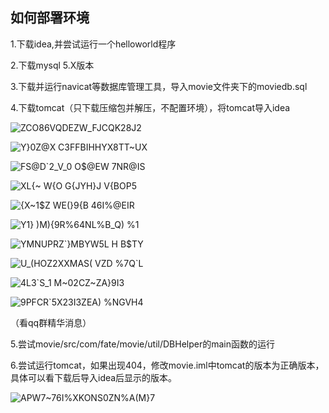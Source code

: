 ## 如何部署环境

1.下载idea,并尝试运行一个helloworld程序

2.下载mysql 5.X版本

3.下载并运行navicat等数据库管理工具，导入movie文件夹下的moviedb.sql

4.下载tomcat（只下载压缩包并解压，不配置环境），将tomcat导入idea

![ZCO86V`QDEZW_FJCQK28J`2](https://github.com/SpShi/Software-Course-Project-sducs2024/assets/162112744/22660309-836c-45f1-adbf-18f73e5d0f6c)

![Y}0Z@X C3FFBIHHYX8TT~UX](https://github.com/SpShi/Software-Course-Project-sducs2024/assets/162112744/0718fd9f-d8b0-47fd-ad11-12058e930dff)

![FS@D`2_V_0 O$@EW 7NR@IS](https://github.com/SpShi/Software-Course-Project-sducs2024/assets/162112744/b7042ab6-3b8c-4e29-9fd4-e5b289e47b0f)

![XL{~ W{O G{JYH}J V{BOP5](https://github.com/SpShi/Software-Course-Project-sducs2024/assets/162112744/ce83b5a1-01c7-431e-a845-2e802a6b195a)

![{X~1$Z WE(}9{B 46I%@EIR](https://github.com/SpShi/Software-Course-Project-sducs2024/assets/162112744/7d414ccd-410f-4819-b94f-f0d8e767da9f)

![Y1} )M){9R%64NL%B_Q) %1](https://github.com/SpShi/Software-Course-Project-sducs2024/assets/162112744/e579954d-6ac5-4875-8d19-03e8ea104062)

![YMNUPRZ`}MBYW5L H B$TY](https://github.com/SpShi/Software-Course-Project-sducs2024/assets/162112744/cc02f7cb-746b-475b-92ab-90e96d2f2f70)

![U_(HOZ2XXMAS( VZD %7Q`L](https://github.com/SpShi/Software-Course-Project-sducs2024/assets/162112744/133e5839-f291-41db-bbf0-43928e9a324e)

![`4L`3`S_1 M~02CZ~ZA}9I3](https://github.com/SpShi/Software-Course-Project-sducs2024/assets/162112744/f3f6877c-c330-4f1e-92ab-0309ca8f963f)

![9PFCR`5X23I3ZEA) %NGVH4](https://github.com/SpShi/Software-Course-Project-sducs2024/assets/162112744/e043857d-54b2-439b-a2cb-3e9df0d1d44c)



（看qq群精华消息）

5.尝试movie/src/com/fate/movie/util/DBHelper的main函数的运行

6.尝试运行tomcat，如果出现404，修改movie.iml中tomcat的版本为正确版本，具体可以看下载后导入idea后显示的版本。

![APW7~76I%XKONS0ZN%A(M}7](https://github.com/SpShi/Software-Course-Project-sducs2024/assets/162112744/e8224189-197f-4d3b-88a4-d717fc2c0c66)
